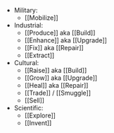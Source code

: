 - Military:
    - [[Mobilize]]
- Industrial:
    - [[Produce]] aka [[Build]]
    - [[Enhance]] aka [[Upgrade]]
    - [[Fix]] aka [[Repair]]
    - [[Extract]]
- Cultural:
    - [[Raise]] aka [[Build]]
    - [[Grow]] aka [[Upgrade]]
    - [[Heal]] aka [[Repair]]
    - [[Trade]] / [[Smuggle]]
    - [[Sell]]
- Scientific:
    - [[Explore]]
    - [[Invent]]
